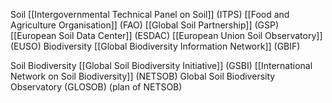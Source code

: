 Soil
[[Intergovernmental Technical Panel on Soil]] (ITPS)
[[Food and Agriculture Organisation]] (FAO)
[[Global Soil Partnership]] (GSP)
[[European Soil Data Center]] (ESDAC)
[[European Union Soil Observatory]] (EUSO)
Biodiversity
[[Global Biodiversity Information Network]] (GBIF)

Soil Biodiversity
[[Global Soil Biodiversity Initiative]] (GSBI)
[[International Network on Soil Biodiversity]] (NETSOB)
Global Soil Biodiversity Observatory (GLOSOB) (plan of NETSOB)
